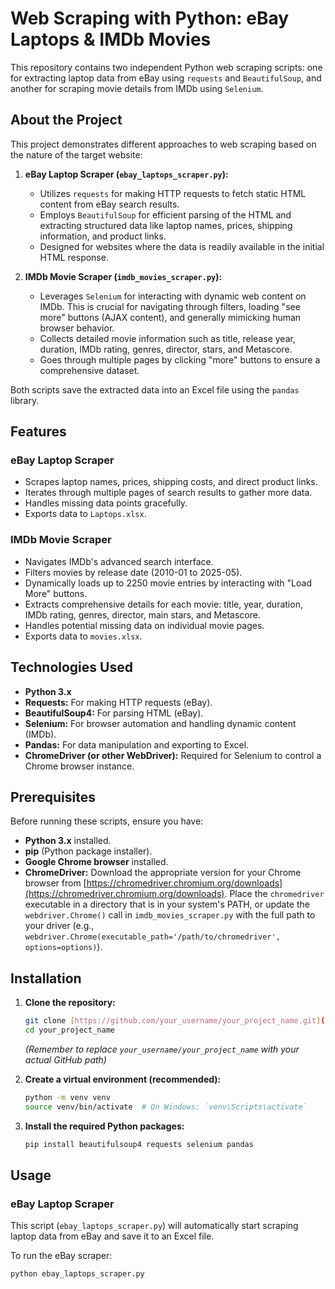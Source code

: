 # Web Scraping with Python: eBay Laptops & IMDb Movies

This repository contains two independent Python web scraping scripts: one for extracting laptop data from eBay using `requests` and `BeautifulSoup`, and another for scraping movie details from IMDb using `Selenium`.

## About the Project

This project demonstrates different approaches to web scraping based on the nature of the target website:

1.  **eBay Laptop Scraper (`ebay_laptops_scraper.py`):**
    * Utilizes `requests` for making HTTP requests to fetch static HTML content from eBay search results.
    * Employs `BeautifulSoup` for efficient parsing of the HTML and extracting structured data like laptop names, prices, shipping information, and product links.
    * Designed for websites where the data is readily available in the initial HTML response.

2.  **IMDb Movie Scraper (`imdb_movies_scraper.py`):**
    * Leverages `Selenium` for interacting with dynamic web content on IMDb. This is crucial for navigating through filters, loading "see more" buttons (AJAX content), and generally mimicking human browser behavior.
    * Collects detailed movie information such as title, release year, duration, IMDb rating, genres, director, stars, and Metascore.
    * Goes through multiple pages by clicking "more" buttons to ensure a comprehensive dataset.

Both scripts save the extracted data into an Excel file using the `pandas` library.

## Features

### eBay Laptop Scraper
* Scrapes laptop names, prices, shipping costs, and direct product links.
* Iterates through multiple pages of search results to gather more data.
* Handles missing data points gracefully.
* Exports data to `Laptops.xlsx`.

### IMDb Movie Scraper
* Navigates IMDb's advanced search interface.
* Filters movies by release date (2010-01 to 2025-05).
* Dynamically loads up to 2250 movie entries by interacting with "Load More" buttons.
* Extracts comprehensive details for each movie: title, year, duration, IMDb rating, genres, director, main stars, and Metascore.
* Handles potential missing data on individual movie pages.
* Exports data to `movies.xlsx`.

## Technologies Used

* **Python 3.x**
* **Requests:** For making HTTP requests (eBay).
* **BeautifulSoup4:** For parsing HTML (eBay).
* **Selenium:** For browser automation and handling dynamic content (IMDb).
* **Pandas:** For data manipulation and exporting to Excel.
* **ChromeDriver (or other WebDriver):** Required for Selenium to control a Chrome browser instance.

## Prerequisites

Before running these scripts, ensure you have:

* **Python 3.x** installed.
* **pip** (Python package installer).
* **Google Chrome browser** installed.
* **ChromeDriver:** Download the appropriate version for your Chrome browser from [https://chromedriver.chromium.org/downloads](https://chromedriver.chromium.org/downloads). Place the `chromedriver` executable in a directory that is in your system's PATH, or update the `webdriver.Chrome()` call in `imdb_movies_scraper.py` with the full path to your driver (e.g., `webdriver.Chrome(executable_path='/path/to/chromedriver', options=options)`).

## Installation

1.  **Clone the repository:**
    ```bash
    git clone [https://github.com/your_username/your_project_name.git](https://github.com/your_username/your_project_name.git)
    cd your_project_name
    ```
    *(Remember to replace `your_username/your_project_name` with your actual GitHub path)*

2.  **Create a virtual environment (recommended):**
    ```bash
    python -m venv venv
    source venv/bin/activate  # On Windows: `venv\Scripts\activate`
    ```

3.  **Install the required Python packages:**
    ```bash
    pip install beautifulsoup4 requests selenium pandas
    ```

## Usage

### eBay Laptop Scraper

This script (`ebay_laptops_scraper.py`) will automatically start scraping laptop data from eBay and save it to an Excel file.

To run the eBay scraper:

```bash
python ebay_laptops_scraper.py
